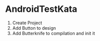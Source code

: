 # AndroidTestKata
1. Create Project
2. Add Button to design
3. Add Butterknife to compilation and init it